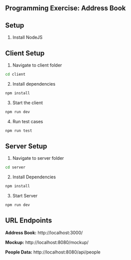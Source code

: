 Programming Exercise: Address Book
---

## Setup
1. Install NodeJS

## Client Setup
1. Navigate to client folder
```bash
cd client
```
2. Install dependencies
```bash
npm install
```
3. Start the client
```bash
npm run dev
```
4. Run test cases
```bash
npm run test
```

## Server Setup
1. Navigate to server folder
```bash
cd server
```
2. Install Dependencies
```bash
npm install
```
3. Start Server
```bash
npm run dev
```

## URL Endpoints

**Address Book:**
http://localhost:3000/

**Mockup:**
http://localhost:8080/mockup/

**People Data:**
http://localhost:8080/api/people